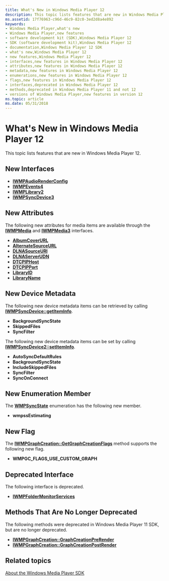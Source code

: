 ```yaml
---
title: What's New in Windows Media Player 12
description: This topic lists features that are new in Windows Media Player 12.
ms.assetid: 17f76963-c96d-46c9-82c0-3ed2d8a4e892
keywords:
- Windows Media Player,what's new
- Windows Media Player,new features
- software development kit (SDK),Windows Media Player 12
- SDK (software development kit),Windows Media Player 12
- documentation,Windows Media Player 12 SDK
- what's new,Windows Media Player 12
- new features,Windows Media Player 12
- interfaces,new features in Windows Media Player 12
- attributes,new features in Windows Media Player 12
- metadata,new features in Windows Media Player 12
- enumerations,new features in Windows Media Player 12
- flags,new features in Windows Media Player 12
- interfaces,deprecated in Windows Media Player 12
- methods,deprecated in Windows Media Player 11 and not 12
- versions of Windows Media Player,new features in version 12
ms.topic: article
ms.date: 05/31/2018
---
```


# What's New in Windows Media Player 12

This topic lists features that are new in Windows Media Player 12.

## New Interfaces

-   [**IWMPAudioRenderConfig**](/previous-versions/windows/desktop/api/wmprealestate/nn-wmprealestate-iwmpaudiorenderconfig)
-   [**IWMPEvents4**](/previous-versions/windows/desktop/api/wmp/nn-wmp-iwmpevents4)
-   [**IWMPLibrary2**](/previous-versions/windows/desktop/api/wmp/nn-wmp-iwmplibrary2)
-   [**IWMPSyncDevice3**](/previous-versions/windows/desktop/api/wmp/nn-wmp-iwmpsyncdevice3)

## New Attributes

The following new attributes for media items are available through the [**IWMPMedia**](/previous-versions/windows/desktop/api/wmp/nn-wmp-iwmpmedia) and [**IWMPMedia3**](/previous-versions/windows/desktop/api/wmp/nn-wmp-iwmpmedia3) interfaces.

-   [**AlbumCoverURL**](wm-albumcoverurl-attribute.md)
-   [**AlternateSourceURL**](alternatesourceurl-attribute.md)
-   [**DLNASourceURI**](dlnasourceuri-attribute.md)
-   [**DLNAServerUDN**](dlnaserverudn-attribute.md)
-   [**DTCPIPHost**](dtcpiphost-attribute.md)
-   [**DTCPIPPort**](dtcpipport-attribute.md)
-   [**LibraryID**](libraryid-attribute.md)
-   [**LibraryName**](libraryname-attribute.md)

## New Device Metadata

The following new device metadata items can be retrieved by calling [**IWMPSyncDevice::getItemInfo**](/previous-versions/windows/desktop/api/wmp/nf-wmp-iwmpsyncdevice-getiteminfo).

-   **BackgroundSyncState**
-   **SkippedFiles**
-   **SyncFilter**

The following new device metadata items can be set by calling [**IWMPSyncDevice2::setItemInfo**](/previous-versions/windows/desktop/api/wmp/nf-wmp-iwmpsyncdevice2-setiteminfo).

-   **AutoSyncDefaultRules**
-   **BackgroundSyncState**
-   **IncludeSkippedFiles**
-   **SyncFilter**
-   **SyncOnConnect**

## New Enumeration Member

The [**WMPSyncState**](/previous-versions/windows/desktop/api/wmp/ne-wmp-wmpsyncstate) enumeration has the following new member.

-   **wmpssEstimating**

## New Flag

The [**IWMPGraphCreation::GetGraphCreationFlags**](/previous-versions/windows/desktop/api/wmpservices/nf-wmpservices-iwmpgraphcreation-getgraphcreationflags) method supports the following new flag.

-   **WMPGC\_FLAGS\_USE\_CUSTOM\_GRAPH**

## Deprecated Interface

The following interface is deprecated.

-   [**IWMPFolderMonitorServices**](/previous-versions/windows/desktop/api/wmp/nn-wmp-iwmpfoldermonitorservices)

## Methods That Are No Longer Deprecated

The following methods were deprecated in Windows Media Player 11 SDK, but are no longer deprecated.

-   [**IWMPGraphCreation::GraphCreationPreRender**](/previous-versions/windows/desktop/api/wmpservices/nf-wmpservices-iwmpgraphcreation-graphcreationprerender)
-   [**IWMPGraphCreation::GraphCreationPostRender**](/previous-versions/windows/desktop/api/wmpservices/nf-wmpservices-iwmpgraphcreation-graphcreationpostrender)

## Related topics

<dl> <dt>

[About the Windows Media Player SDK](about-the-windows-media-player-sdk.md)
</dt> </dl>

 

 




